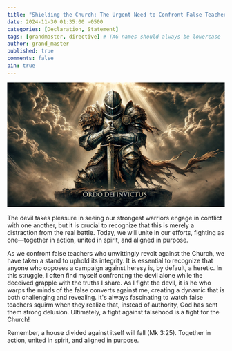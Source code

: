 ```yaml
---
title: "Shielding the Church: The Urgent Need to Confront False Teachers"
date: 2024-11-30 01:35:00 -0500
categories: [Declaration, Statement]
tags: [grandmaster, directive] # TAG names should always be lowercase
author: grand_master
published: true
comments: false
pin: true
---
```


![Knight](/assets/knight2.png)

The devil takes pleasure in seeing our strongest warriors engage in conflict with one another, but it is crucial to recognize that this is merely a distraction from the real battle. Today, we will unite in our efforts, fighting as one—together in action, united in spirit, and aligned in purpose.

As we confront false teachers who unwittingly revolt against the Church, we have taken a stand to uphold its integrity. It is essential to recognize that anyone who opposes a campaign against heresy is, by default, a heretic. In this struggle, I often find myself confronting the devil alone while the deceived grapple with the truths I share. As I fight the devil, it is he who warps the minds of the false converts against me, creating a dynamic that is both challenging and revealing. It's always fascinating to watch false teachers squirm when they realize that, instead of authority, God has sent them strong delusion. Ultimately, a fight against falsehood is a fight for the Church!

Remember, a house divided against itself will fall (Mk 3:25). Together in action, united in spirit, and aligned in purpose.

<script>
    var refTagger = {
        settings: {
            bibleVersion: 'ESV',
            tooltipStyle: 'dark'
        }
    };

    (function(d, t) {
        var n=d.querySelector('[nonce]');
        refTagger.settings.nonce = n && (n.nonce||n.getAttribute('nonce'));
        var g = d.createElement(t), s = d.getElementsByTagName(t)[0];
        g.src = 'https://api.reftagger.com/v2/RefTagger.js';
        g.nonce = refTagger.settings.nonce;
        s.parentNode.insertBefore(g, s);
    }(document, 'script'));
</script>
